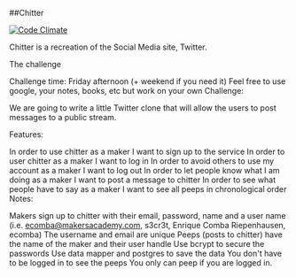 ##Chitter

[![Code Climate](https://codeclimate.com/github/tbeeley/ma-Chitter/badges/gpa.svg)](https://codeclimate.com/github/tbeeley/ma-Chitter)

Chitter is a recreation of the Social Media site, Twitter. 

The challenge

Challenge time: Friday afternoon (+ weekend if you need it) Feel free to use google, your notes, books, etc but work on your own Challenge:

We are going to write a little Twitter clone that will allow the users to post messages to a public stream.

Features:

In order to use chitter as a maker I want to sign up to the service
In order to user chitter as a maker I want to log in
In order to avoid others to use my account as a maker I want to log out
In order to let people know what I am doing as a maker I want to post a message to chitter
In order to see what people have to say as a maker I want to see all peeps in chronological order
Notes:

Makers sign up to chitter with their email, password, name and a user name (i.e. ecomba@makersacademy.com, s3cr3t, Enrique Comba Riepenhausen, ecomba)
The username and email are unique
Peeps (posts to chitter) have the name of the maker and their user handle
Use bcrypt to secure the passwords
Use data mapper and postgres to save the data
You don't have to be logged in to see the peeps
You only can peep if you are logged in.